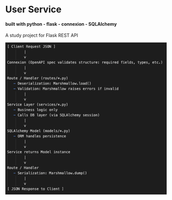 # User Service
#### built with python - flask - connexion - SQLAlchemy

A study project for Flask REST API

![alt text](archImage.png)
